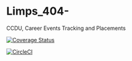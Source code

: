 # Limps_404-
CCDU, Career Events Tracking and Placements

[![Coverage Status](https://coveralls.io/repos/github/sakhile22/Limps_404-/badge.svg?branch=master)](https://coveralls.io/github/sakhile22/Limps_404-?branch=master)

[![CircleCI](https://circleci.com/gh/circleci/Limps_404-.svg?style=svg)](https://app.circleci.com/pipelines/github/sakhile22/Limps_404-)


